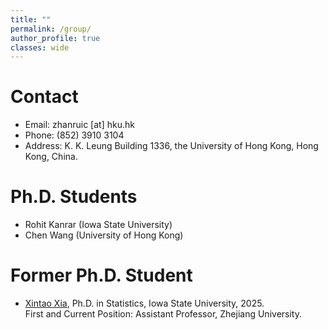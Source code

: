 ```yaml
---
title: ""
permalink: /group/
author_profile: true
classes: wide
---
```


# Contact

- Email: zhanruic [at] hku.hk
- Phone: (852) 3910 3104
- Address: K. K. Leung Building 1336, the University of Hong Kong, Hong Kong, China.


# Ph.D. Students

- Rohit Kanrar (Iowa State University)
- Chen Wang (University of Hong Kong)

# Former Ph.D. Student

- [Xintao Xia](https://xintaox.github.io/), Ph.D. in Statistics, Iowa State University, 2025.   
  First and Current Position: Assistant Professor, Zhejiang University.
